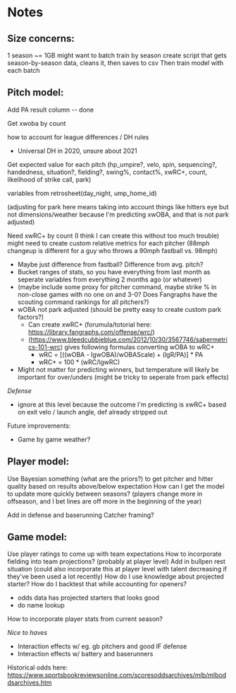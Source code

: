 # Notes #

## Size concerns:
1 season ~= 1GB
might want to batch train by season
create script that gets season-by-season data, cleans it, then saves to csv
Then train model with each batch

## Pitch model: 

Add PA result column -- done

Get xwoba by count

how to account for league differences / DH rules
 - Universal DH in 2020, unsure about 2021


Get expected value for each pitch (hp_umpire?, velo, spin, sequencing?, handedness, situation?, fielding?, swing%, contact%, xwRC+, count, likelihood of strike call, park)

variables from retrosheet(day_night, ump_home_id)

(adjusting for park here means taking into account things like hitters eye but not dimensions/weather because I'm predicting xwOBA, and that is not park adjusted)

Need xwRC+ by count (I think I can create this without too much trouble)
might need to create custom relative metrics for each pitcher (88mph changeup is different for a guy who throws a 90mph fastball vs. 98mph)
 - Maybe just difference from fastball? Difference from avg. pitch?
 - Bucket ranges of stats, so you have everything from last month as seperate variables from everything 2 months ago (or whatever)
 - (maybe include some proxy for pitcher command, maybe strike % in non-close games with no one on and 3-0? Does Fangraphs have the scouting command rankings for all pitchers?)
 - wOBA not park adjusted (should be pretty easy to create custom park factors?)
   - Can create xwRC+ (forumula/totorial here: https://library.fangraphs.com/offense/wrc/)
   - (https://www.bleedcubbieblue.com/2012/10/30/3567746/sabermetrics-101-wrc) gives following formulas converting wOBA to wRC+
        - wRC = [((wOBA - lgwOBA)/wOBAScale) + (lgR/PA)] * PA
        - wRC+ = 100 * (wRC/lgwRC)
- Might not matter for predicting winners, but temperature will likely be important for over/unders (might be tricky to seperate from park effects)

_Defense_
- ignore at this level because the outcome I'm predicting is xwRC+ based on exit velo / launch angle, def already stripped out

Future improvements:
 - Game by game weather?


## Player model:
Use Bayesian something (what are the priors?) to get pitcher and hitter quality based on results above/below expectation
How can I get the model to update more quickly between seasons? (players change more in offseason, and I bet lines are off more in the beginning of the year)

Add in defense and baserunning 
Catcher framing?

## Game model:
Use player ratings to come up with team expectations
How to incorporate fielding into team projections? (probably at player level)
Add in bullpen rest situation (could also incorporate this at player level with talent decreasing if they've been used a lot recently)
How do I use knowledge about projected starter? How do I backtest that while accounting for openers?
  - odds data has projected starters that looks good
  - do name lookup

How to incorporate player stats from current season?

_Nice to haves_
- Interaction effects w/ eg. gb pitchers and good IF defense
- Interaction effects w/ battery and baserunners 

Historical odds here: https://www.sportsbookreviewsonline.com/scoresoddsarchives/mlb/mlboddsarchives.htm